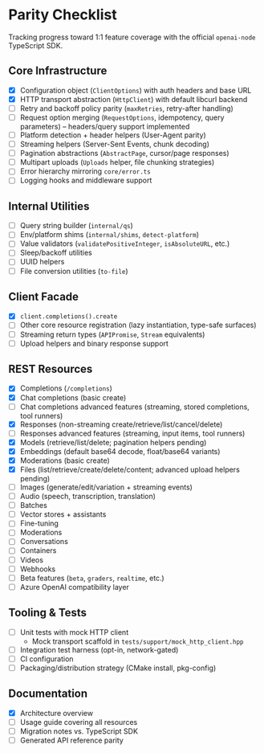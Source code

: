 # Parity Checklist

Tracking progress toward 1:1 feature coverage with the official `openai-node` TypeScript SDK.

## Core Infrastructure
- [x] Configuration object (`ClientOptions`) with auth headers and base URL
- [x] HTTP transport abstraction (`HttpClient`) with default libcurl backend
- [ ] Retry and backoff policy parity (`maxRetries`, retry-after handling)
- [ ] Request option merging (`RequestOptions`, idempotency, query parameters) – headers/query support implemented
- [ ] Platform detection + header helpers (User-Agent parity)
- [ ] Streaming helpers (Server-Sent Events, chunk decoding)
- [ ] Pagination abstractions (`AbstractPage`, cursor/page responses)
- [ ] Multipart uploads (`Uploads` helper, file chunking strategies)
- [ ] Error hierarchy mirroring `core/error.ts`
- [ ] Logging hooks and middleware support

## Internal Utilities
- [ ] Query string builder (`internal/qs`)
- [ ] Env/platform shims (`internal/shims`, `detect-platform`)
- [ ] Value validators (`validatePositiveInteger`, `isAbsoluteURL`, etc.)
- [ ] Sleep/backoff utilities
- [ ] UUID helpers
- [ ] File conversion utilities (`to-file`)

## Client Facade
- [x] `client.completions().create`
- [ ] Other core resource registration (lazy instantiation, type-safe surfaces)
- [ ] Streaming return types (`APIPromise`, `Stream` equivalents)
- [ ] Upload helpers and binary response support

## REST Resources
- [x] Completions (`/completions`)
- [x] Chat completions (basic create)
- [ ] Chat completions advanced features (streaming, stored completions, tool runners)
- [x] Responses (non-streaming create/retrieve/list/cancel/delete)
- [ ] Responses advanced features (streaming, input items, tool runners)
- [x] Models (retrieve/list/delete; pagination helpers pending)
- [x] Embeddings (default base64 decode, float/base64 variants)
- [x] Moderations (basic create)
- [x] Files (list/retrieve/create/delete/content; advanced upload helpers pending)
- [ ] Images (generate/edit/variation + streaming events)
- [ ] Audio (speech, transcription, translation)
- [ ] Batches
- [ ] Vector stores + assistants
- [ ] Fine-tuning
- [ ] Moderations
- [ ] Conversations
- [ ] Containers
- [ ] Videos
- [ ] Webhooks
- [ ] Beta features (`beta`, `graders`, `realtime`, etc.)
- [ ] Azure OpenAI compatibility layer

## Tooling & Tests
- [ ] Unit tests with mock HTTP client
  - Mock transport scaffold in `tests/support/mock_http_client.hpp`
- [ ] Integration test harness (opt-in, network-gated)
- [ ] CI configuration
- [ ] Packaging/distribution strategy (CMake install, pkg-config)

## Documentation
- [x] Architecture overview
- [ ] Usage guide covering all resources
- [ ] Migration notes vs. TypeScript SDK
- [ ] Generated API reference parity
